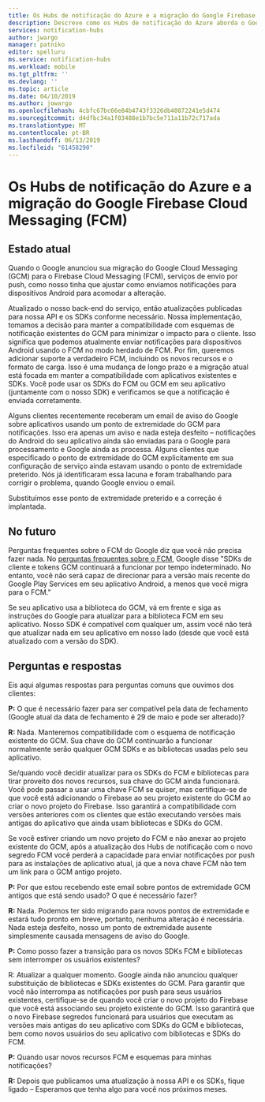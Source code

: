 ```yaml
---
title: Os Hubs de notificação do Azure e a migração do Google Firebase Cloud Messaging (FCM)
description: Descreve como os Hubs de notificação do Azure aborda o Google GCM para migração do FCM.
services: notification-hubs
author: jwargo
manager: patniko
editor: spelluru
ms.service: notification-hubs
ms.workload: mobile
ms.tgt_pltfrm: ''
ms.devlang: ''
ms.topic: article
ms.date: 04/10/2019
ms.author: jowargo
ms.openlocfilehash: 4cbfc67bc66e84b4743f3326db40872241e5d474
ms.sourcegitcommit: d4dfbc34a1f03488e1b7bc5e711a11b72c717ada
ms.translationtype: MT
ms.contentlocale: pt-BR
ms.lasthandoff: 06/13/2019
ms.locfileid: "61458290"
---
```

# <a name="azure-notification-hubs-and-the-google-firebase-cloud-messaging-fcm-migration"></a>Os Hubs de notificação do Azure e a migração do Google Firebase Cloud Messaging (FCM)

## <a name="current-state"></a>Estado atual

Quando o Google anunciou sua migração do Google Cloud Messaging (GCM) para o Firebase Cloud Messaging (FCM), serviços de envio por push, como nosso tinha que ajustar como enviamos notificações para dispositivos Android para acomodar a alteração.

Atualizado o nosso back-end do serviço, então atualizações publicadas para nossa API e os SDKs conforme necessário. Nossa implementação, tomamos a decisão para manter a compatibilidade com esquemas de notificação existentes do GCM para minimizar o impacto para o cliente. Isso significa que podemos atualmente enviar notificações para dispositivos Android usando o FCM no modo herdado de FCM. Por fim, queremos adicionar suporte a verdadeiro FCM, incluindo os novos recursos e o formato de carga. Isso é uma mudança de longo prazo e a migração atual está focada em manter a compatibilidade com aplicativos existentes e SDKs. Você pode usar os SDKs do FCM ou GCM em seu aplicativo (juntamente com o nosso SDK) e verificamos se que a notificação é enviada corretamente.

Alguns clientes recentemente receberam um email de aviso do Google sobre aplicativos usando um ponto de extremidade do GCM para notificações. Isso era apenas um aviso e nada esteja desfeito – notificações do Android do seu aplicativo ainda são enviadas para o Google para processamento e Google ainda as processa. Alguns clientes que especificado o ponto de extremidade do GCM explicitamente em sua configuração de serviço ainda estavam usando o ponto de extremidade preterido. Nós já identificaram essa lacuna e foram trabalhando para corrigir o problema, quando Google enviou o email.

Substituímos esse ponto de extremidade preterido e a correção é implantada.

## <a name="going-forward"></a>No futuro

Perguntas frequentes sobre o FCM do Google diz que você não precisa fazer nada. No [perguntas frequentes sobre o FCM](https://developers.google.com/cloud-messaging/faq), Google disse "SDKs de cliente e tokens GCM continuará a funcionar por tempo indeterminado. No entanto, você não será capaz de direcionar para a versão mais recente do Google Play Services em seu aplicativo Android, a menos que você migra para o FCM."

Se seu aplicativo usa a biblioteca do GCM, vá em frente e siga as instruções do Google para atualizar para a biblioteca FCM em seu aplicativo. Nosso SDK é compatível com qualquer um, assim você não terá que atualizar nada em seu aplicativo em nosso lado (desde que você está atualizado com a versão do SDK).

## <a name="questions-and-answers"></a>Perguntas e respostas

Eis aqui algumas respostas para perguntas comuns que ouvimos dos clientes:

**P:** O que é necessário fazer para ser compatível pela data de fechamento (Google atual da data de fechamento é 29 de maio e pode ser alterado)?

**R:** Nada. Manteremos compatibilidade com o esquema de notificação existente do GCM. Sua chave do GCM continuarão a funcionar normalmente serão qualquer GCM SDKs e as bibliotecas usadas pelo seu aplicativo.

Se/quando você decidir atualizar para os SDKs do FCM e bibliotecas para tirar proveito dos novos recursos, sua chave do GCM ainda funcionará. Você pode passar a usar uma chave FCM se quiser, mas certifique-se de que você está adicionando o Firebase ao seu projeto existente do GCM ao criar o novo projeto do Firebase. Isso garantirá a compatibilidade com versões anteriores com os clientes que estão executando versões mais antigas do aplicativo que ainda usam bibliotecas e SDKs do GCM.

Se você estiver criando um novo projeto do FCM e não anexar ao projeto existente do GCM, após a atualização dos Hubs de notificação com o novo segredo FCM você perderá a capacidade para enviar notificações por push para as instalações de aplicativo atual, já que a nova chave FCM não tem um link para o GCM antigo projeto.

**P:** Por que estou recebendo este email sobre pontos de extremidade GCM antigos que está sendo usado? O que é necessário fazer?

**R:** Nada. Podemos ter sido migrando para novos pontos de extremidade e estará tudo pronto em breve, portanto, nenhuma alteração é necessária. Nada esteja desfeito, nosso um ponto de extremidade ausente simplesmente causada mensagens de aviso do Google.

**P:** Como posso fazer a transição para os novos SDKs FCM e bibliotecas sem interromper os usuários existentes?

R: Atualizar a qualquer momento. Google ainda não anunciou qualquer substituição de bibliotecas e SDKs existentes do GCM. Para garantir que você não interrompa as notificações por push para seus usuários existentes, certifique-se de quando você criar o novo projeto do Firebase que você está associando seu projeto existente do GCM. Isso garantirá que o novo Firebase segredos funcionará para usuários que executam as versões mais antigas do seu aplicativo com SDKs do GCM e bibliotecas, bem como novos usuários do seu aplicativo com bibliotecas e SDKs do FCM.

**P:** Quando usar novos recursos FCM e esquemas para minhas notificações?

**R:** Depois que publicamos uma atualização à nossa API e os SDKs, fique ligado – Esperamos que tenha algo para você nos próximos meses.
